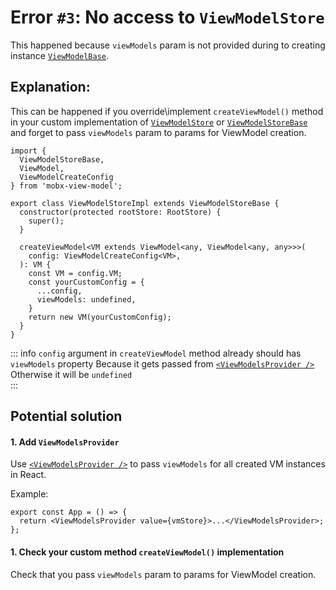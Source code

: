 # Error `#3`: No access to `ViewModelStore`

This happened because `viewModels` param is not provided during to creating instance [`ViewModelBase`](/api/view-models/base-implementation).

## Explanation:

This can be happened if you override\implement `createViewModel()` method in your custom implementation of [`ViewModelStore`](/api/view-model-store/overview) or [`ViewModelStoreBase`](/api/view-model-store/base-implementation) and forget to pass `viewModels` param to params for ViewModel creation.

```ts{18}
import {
  ViewModelStoreBase,
  ViewModel,
  ViewModelCreateConfig
} from 'mobx-view-model';

export class ViewModelStoreImpl extends ViewModelStoreBase {
  constructor(protected rootStore: RootStore) {
    super();
  }

  createViewModel<VM extends ViewModel<any, ViewModel<any, any>>>(
    config: ViewModelCreateConfig<VM>,
  ): VM {
    const VM = config.VM;
    const yourCustomConfig = {
      ...config,
      viewModels: undefined,
    }
    return new VM(yourCustomConfig);
  }
}

```

::: info `config` argument in `createViewModel` method already should has `viewModels` property
Because it gets passed from [`<ViewModelsProvider />`](/react/api/view-models-provider)  
Otherwise it will be `undefined`  
:::

## Potential solution

#### 1. Add `ViewModelsProvider`

Use [`<ViewModelsProvider />`](/react/api/view-models-provider) to pass `viewModels` for all created VM instances in React.

Example:

```tsx
export const App = () => {
  return <ViewModelsProvider value={vmStore}>...</ViewModelsProvider>;
};
```

#### 1. Check your custom method `createViewModel()` implementation

Check that you pass `viewModels` param to params for ViewModel creation.
